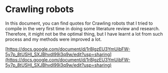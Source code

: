 # Crawling robots

In this document, you can find quotes for Crawling robots that I tried to compile in the very first time in doing some literature review and research. Therefore, it might not be the optimal thing, but I have learnt a lot from such process and my methods were improved a lot.

[https://docs.google.com/document/d/1r8IgzEU3YmUibFW-5y7p_8tUSHI_SXJBhvdl99i3q9w/edit?usp=sharing](https://docs.google.com/document/d/1r8IgzEU3YmUibFW-5y7p_8tUSHI_SXJBhvdl99i3q9w/edit?usp=sharing)
